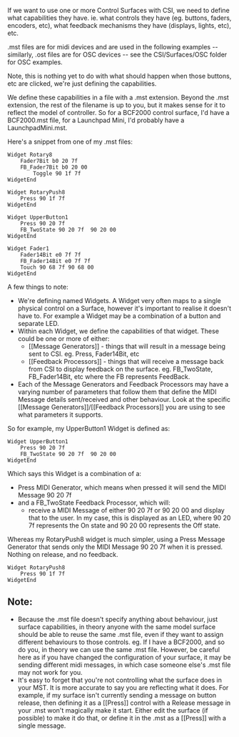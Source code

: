 If we want to use one or more Control Surfaces with CSI, we need to define what capabilities they have. ie. what controls they have (eg. buttons, faders, encoders, etc), what  feedback mechanisms they have (displays, lights, etc), etc. 

.mst files are for midi devices and are used in the following examples -- similarly, .ost files are for OSC devices -- see the CSI/Surfaces/OSC folder for OSC examples.

Note, this is nothing yet to do with what should happen when those buttons, etc are clicked, we're just defining the capabilities. 


We define these capabilities in a file with a .mst extension. Beyond the .mst extension, the rest of the filename is up to you, but it makes sense for it to reflect the model of controller. So for a BCF2000 control surface, I'd have a BCF2000.mst file, for a Launchpad Mini, I'd probably have a LaunchpadMini.mst. 

Here's a snippet from one of my .mst files:

```     
Widget Rotary8
	Fader7Bit b0 20 7f
	FB_Fader7Bit b0 20 00
        Toggle 90 1f 7f
WidgetEnd

Widget RotaryPush8 
    Press 90 1f 7f
WidgetEnd

Widget UpperButton1 
    Press 90 20 7f
    FB_TwoState 90 20 7f  90 20 00
WidgetEnd 

Widget Fader1 
    Fader14Bit e0 7f 7f
    FB_Fader14Bit e0 7f 7f
    Touch 90 68 7f 90 68 00
WidgetEnd   
```    

A few things to note:
* We're defining named Widgets. A Widget very often maps to a single physical control on a Surface, however it's important to realise it doesn't have to. For example a Widget may be a combination of a button and separate LED.
* Within each Widget, we define the capabilities of that widget. These could be one or more of either:
  * [[Message Generators]] - things that will result in a message being sent to CSI. eg. Press, Fader14Bit, etc
  * [[Feedback Processors]] - things that will receive a message back from CSI to display feedback on the surface. eg. FB_TwoState, FB_Fader14Bit, etc where the FB represents FeedBack. 
* Each of the Message Generators and Feedback Processors may have a varying number of parameters that follow them that define the MIDI Message details sent/received and other behaviour. Look at the specific [[Message Generators]]/[[Feedback Processors]] you are using to see what parameters it supports. 

So for example, my UpperButton1 Widget is defined as:
```
Widget UpperButton1 
    Press 90 20 7f
    FB_TwoState 90 20 7f  90 20 00
WidgetEnd 
```
Which says this Widget is a combination of a:
* Press MIDI Generator, which means when pressed it will send the MIDI Message 90 20 7f 
* and a FB_TwoState Feedback Processor, which will:
  * receive a MIDI Message of either 90 20 7f or 90 20 00 and display that to the user. In my case, this is displayed as an LED, where 90 20 7f represents the On state and 90 20 00 represents the Off state. 

Whereas my RotaryPush8 widget is much simpler, using a Press Message Generator that sends only the MIDI Message 90 20 7f when it is pressed. Nothing on release, and no feedback.  
```
Widget RotaryPush8 
    Press 90 1f 7f
WidgetEnd
```


## Note:
* Because the .mst file doesn't specify anything about behaviour, just surface capabilities, in theory anyone with the same model surface should be able to reuse the same .mst file, even if they want to assign different behaviours to those controls. eg. If I have a BCF2000, and so do you, in theory we can use the same .mst file. However, be careful here as if you have changed the configuration of your surface, it may be sending different midi messages, in which case someone else's .mst file may not work for you. 
* It's easy to forget that you're not controlling what the surface does in your MST. It is more accurate to say you are reflecting what it does. For example, if my surface isn't currently sending a message on button release, then defining it as a [[Press]] control  with a Release message in your .mst won't magically make it start. Either edit the surface (if possible) to make it do that, or define it in the .mst as a [[Press]] with a single message.